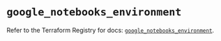# `google_notebooks_environment`

Refer to the Terraform Registry for docs: [`google_notebooks_environment`](https://registry.terraform.io/providers/hashicorp/google-beta/6.26.0/docs/resources/google_notebooks_environment).
